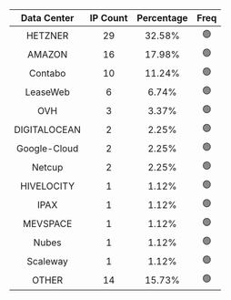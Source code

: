 | Data Center | IP Count | Percentage | Freq |
|:------------:|:--------:|:-----------:|:-----:|
| HETZNER | 29 | 32.58% | 🟢 |
| AMAZON | 16 | 17.98% | 🟢 |
| Contabo | 10 | 11.24% | 🟢 |
| LeaseWeb | 6 | 6.74% | 🟢 |
| OVH | 3 | 3.37% | 🟢 |
| DIGITALOCEAN | 2 | 2.25% | 🟢 |
| Google-Cloud | 2 | 2.25% | 🟢 |
| Netcup | 2 | 2.25% | 🟢 |
| HIVELOCITY | 1 | 1.12% | 🟢 |
| IPAX | 1 | 1.12% | 🟢 |
| MEVSPACE | 1 | 1.12% | 🟢 |
| Nubes | 1 | 1.12% | 🟢 |
| Scaleway | 1 | 1.12% | 🟢 |
| OTHER | 14 | 15.73% | 🟢 |
